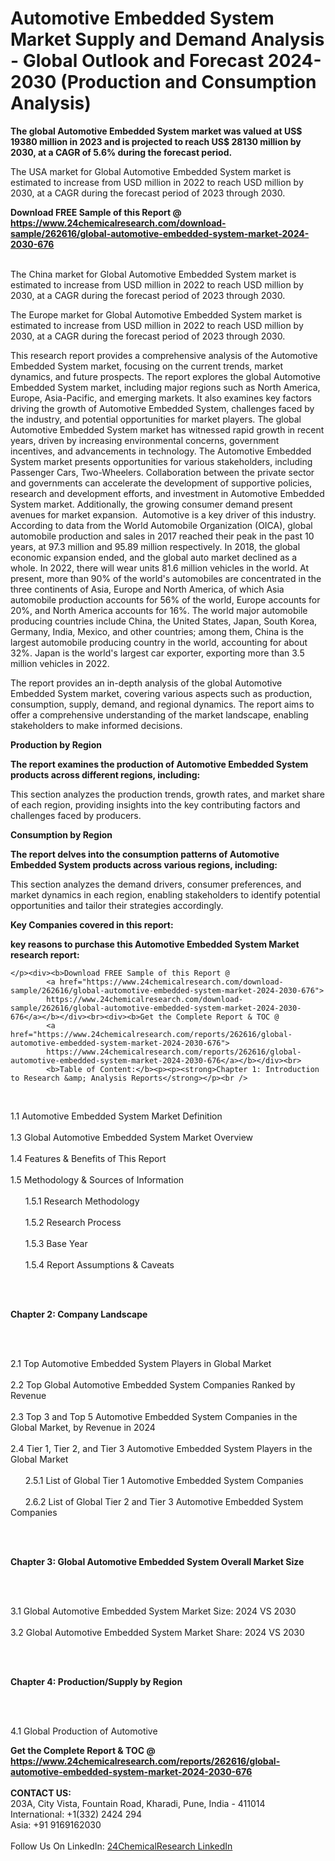 <h1>Automotive Embedded System Market Supply and Demand Analysis - Global Outlook and Forecast 2024-2030 (Production and Consumption Analysis)</h1><p><strong>The global Automotive Embedded System market was valued at US$ 19380 million in 2023 and is projected to reach US$ 28130 million by 2030, at a CAGR of 5.6% during the forecast period.</strong></p><p>
</p><p>The USA market for Global Automotive Embedded System market is estimated to increase from USD million in 2022 to reach USD million by 2030, at a CAGR during the forecast period of 2023 through 2030.</p><div><b>Download FREE Sample of this Report @ 
            <a href="https://www.24chemicalresearch.com/download-sample/262616/global-automotive-embedded-system-market-2024-2030-676">
            https://www.24chemicalresearch.com/download-sample/262616/global-automotive-embedded-system-market-2024-2030-676</a></b></div><br><p>
</p><p>The China market for Global Automotive Embedded System market is estimated to increase from USD million in 2022 to reach USD million by 2030, at a CAGR during the forecast period of 2023 through 2030.</p><p>
</p><p>The Europe market for Global Automotive Embedded System market is estimated to increase from USD million in 2022 to reach USD million by 2030, at a CAGR during the forecast period of 2023 through 2030.</p><p>
</p><p>This research report provides a comprehensive analysis of the Automotive Embedded System market, focusing on the current trends, market dynamics, and future prospects. The report explores the global Automotive Embedded System market, including major regions such as North America, Europe, Asia-Pacific, and emerging markets. It also examines key factors driving the growth of Automotive Embedded System, challenges faced by the industry, and potential opportunities for market players. The global Automotive Embedded System market has witnessed rapid growth in recent years, driven by increasing environmental concerns, government incentives, and advancements in technology. The Automotive Embedded System market presents opportunities for various stakeholders, including Passenger Cars, Two-Wheelers. Collaboration between the private sector and governments can accelerate the development of supportive policies, research and development efforts, and investment in Automotive Embedded System market. Additionally, the growing consumer demand present avenues for market expansion.  Automotive is a key driver of this industry. According to data from the World Automobile Organization (OICA), global automobile production and sales in 2017 reached their peak in the past 10 years, at 97.3 million and 95.89 million respectively. In 2018, the global economic expansion ended, and the global auto market declined as a whole. In 2022, there will wear units 81.6 million vehicles in the world. At present, more than 90% of the world's automobiles are concentrated in the three continents of Asia, Europe and North America, of which Asia automobile production accounts for 56% of the world, Europe accounts for 20%, and North America accounts for 16%. The world major automobile producing countries include China, the United States, Japan, South Korea, Germany, India, Mexico, and other countries; among them, China is the largest automobile producing country in the world, accounting for about 32%. Japan is the world's largest car exporter, exporting more than 3.5 million vehicles in 2022.</p><p>
</p><p>The report provides an in-depth analysis of the global Automotive Embedded System market, covering various aspects such as production, consumption, supply, demand, and regional dynamics. The report aims to offer a comprehensive understanding of the market landscape, enabling stakeholders to make informed decisions.</p><p>
</p><p><strong>Production by Region</strong></p><p>
</p><p><strong>The report examines the production of Automotive Embedded System products across different regions, including:</strong></p><p>
</p><p>
</p><p>This section analyzes the production trends, growth rates, and market share of each region, providing insights into the key contributing factors and challenges faced by producers.</p><p>
</p><p><strong>Consumption by Region</strong></p><p>
</p><p><strong>The report delves into the consumption patterns of Automotive Embedded System products across various regions, including:</strong></p><p>
</p><p>
</p><p>This section analyzes the demand drivers, consumer preferences, and market dynamics in each region, enabling stakeholders to identify potential opportunities and tailor their strategies accordingly.</p><p>
<strong>Key Companies covered in this report:</strong></p><p>
</p><p>
</p><p><strong>key reasons to purchase this Automotive Embedded System Market research report:</strong></p><p>

	</p><div><b>Download FREE Sample of this Report @ 
            <a href="https://www.24chemicalresearch.com/download-sample/262616/global-automotive-embedded-system-market-2024-2030-676">
            https://www.24chemicalresearch.com/download-sample/262616/global-automotive-embedded-system-market-2024-2030-676</a></b></div><br><div><b>Get the Complete Report & TOC @ 
            <a href="https://www.24chemicalresearch.com/reports/262616/global-automotive-embedded-system-market-2024-2030-676">
            https://www.24chemicalresearch.com/reports/262616/global-automotive-embedded-system-market-2024-2030-676</a></b></div><br>
            <b>Table of Content:</b><p><p><strong>Chapter 1: Introduction to Research &amp; Analysis Reports</strong></p><br />
<br />
<p>1.1 Automotive Embedded System Market Definition<br /><br />
1.3 Global Automotive Embedded System Market Overview<br /><br />
1.4 Features &amp; Benefits of This Report<br /><br />
1.5 Methodology &amp; Sources of Information<br /><br />
&nbsp;&nbsp;&nbsp;&nbsp;&nbsp; 1.5.1 Research Methodology<br /><br />
&nbsp;&nbsp;&nbsp;&nbsp;&nbsp; 1.5.2 Research Process<br /><br />
&nbsp;&nbsp;&nbsp;&nbsp;&nbsp; 1.5.3 Base Year<br /><br />
&nbsp;&nbsp;&nbsp;&nbsp;&nbsp; 1.5.4 Report Assumptions &amp; Caveats</p><br />
<br />
<p><strong>Chapter 2: Company Landscape</strong></p><br />
<br />
<p>2.1 Top Automotive Embedded System Players in Global Market<br /><br />
2.2 Top Global Automotive Embedded System Companies Ranked by Revenue<br /><br />
2.3 Top 3 and Top 5 Automotive Embedded System Companies in the Global Market, by Revenue in 2024<br /><br />
2.4 Tier 1, Tier 2, and Tier 3 Automotive Embedded System Players in the Global Market<br /><br />
&nbsp;&nbsp;&nbsp;&nbsp;&nbsp; 2.5.1 List of Global Tier 1 Automotive Embedded System Companies<br /><br />
&nbsp;&nbsp;&nbsp;&nbsp;&nbsp; 2.6.2 List of Global Tier 2 and Tier 3 Automotive Embedded System Companies</p><br />
<br />
<p><strong>Chapter 3: Global Automotive Embedded System Overall Market Size</strong></p><br />
<br />
<p>3.1 Global Automotive Embedded System Market Size: 2024 VS 2030<br /><br />
3.2 Global Automotive Embedded System Market Share: 2024 VS 2030</p><br />
<br />
<p><strong>Chapter 4: Production/Supply by Region</strong></p><br />
<br />
<p>4.1 Global Production of Automotive </p><div><b>Get the Complete Report & TOC @ 
            <a href="https://www.24chemicalresearch.com/reports/262616/global-automotive-embedded-system-market-2024-2030-676">
            https://www.24chemicalresearch.com/reports/262616/global-automotive-embedded-system-market-2024-2030-676</a></b></div><br><b>CONTACT US:</b><br>
            203A, City Vista, Fountain Road, Kharadi, Pune, India - 411014<br>
            International: +1(332) 2424 294<br>
            Asia: +91 9169162030 <br><br>
            Follow Us On LinkedIn: <a href="https://www.linkedin.com/company/24chemicalresearch/">24ChemicalResearch LinkedIn</a>